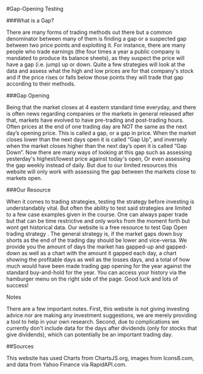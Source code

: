 #Gap-Opening Testing

###What is a Gap?

There are many forms of trading methods out there but a common denominator between many of them is finding a gap or a suspected gap between two price points and exploiting it. For instance, there are many people who trade earnings (the four times a year a public company is mandated to produce its balance sheets), as they suspect the price will have a gap (i.e. jump) up or down. Quite a few strategies will look at the data and assess what the high and low prices are for that company's stock and if the price rises or falls below those points they will trade that gap according to their methods.

###Gap Opening

Being that the market closes at 4 eastern standard time everyday, and there is often news regarding companies or the markets in general released after that, markets have evolved to have pre-trading and post-trading hours. Often prices at the end of one trading day are NOT the same as the next day’s opening price. This is called a gap, or a gap in price. When the market closes lower than the next days open it is called “Gap Up”, and inversely when the market closes higher than the next day’s open it is called “Gap Down”. Now there are many ways of looking at this gap such as assessing yesterday's highest/lowest price against today's open, Or even assessing the gap weekly instead of daily. But due to our limited resources this website will only work with assessing the gap between the markets close to markets open.

###Our Resource

When it comes to trading strategies, testing the strategy before investing is understandably vital. But often the ability to test said strategies are limited to a few case examples given in the course. One can always paper trade but that can be time restrictive and only works from the moment forth but wont get historical data. Our website is a free resource to test Gap Open trading strategy . The general strategy is, if the market gaps down buy shorts as the end of the trading day should be lower and vice-versa. We provide you the amount of days the market has gapped-up and gapped-down as well as a chart with the amount it gapped each day, a chart showing the profitable days as well as the losses days, and a total of how much would have been made trading gap opening for the year against the standard buy-and-hold for the year. You can access your history via the hamburger menu on the right side of the page. Good luck and lots of success!

Notes

There are a few important notes. First, this website is not giving investing advice nor are making any investment suggestions, we are merely providing a tool to help in your own research. Second, due to complications we currently don't include data for the days after dividends (only for stocks that give dividends), which can potentially be an important trading day.

##Sources

This website has used Charts from ChartsJS.org, images from Icons8.com, and data from Yahoo Finance via RapidAPI.com.
